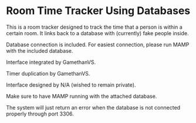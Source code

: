 # Room Time Tracker Using Databases
This is a room tracker designed to track the time that a person is within a certain room.
It links back to a database with (currently) fake people inside.

Database connection is included.
For easiest connection, please run MAMP with the included database.

Interface integrated by GamethanVS.

Timer duplication by GamethanVS.

Interface designed by N/A (wished to remain private).

Make sure to have MAMP running with the attached database.

The system will just return an error when the database is not connected properly through port 3306.
